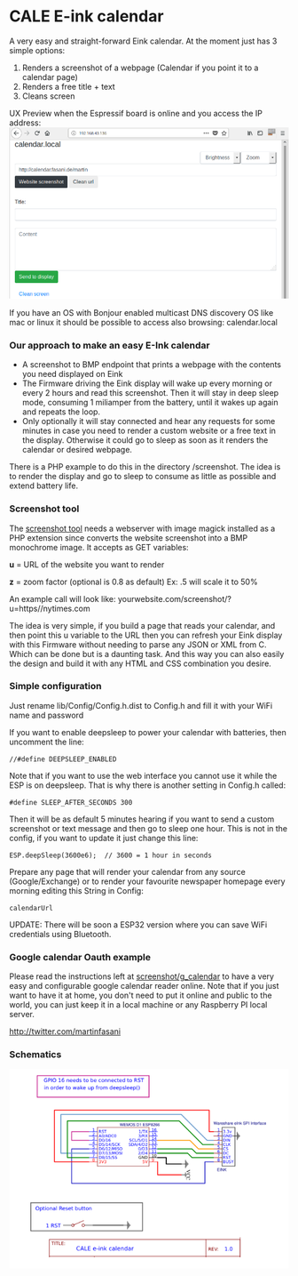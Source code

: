 # CALE E-ink calendar

A very easy and straight-forward Eink calendar. 
At the moment just has 3 simple options:

1. Renders a screenshot of a webpage (Calendar if you point it to a calendar page)
2. Renders a free title + text
3. Cleans screen

UX Preview when the Espressif board is online and you access the IP address:
![UX Preview](screenshot/preview/calendar.local.png)

If you have an OS with Bonjour enabled multicast DNS discovery OS like mac or linux it should be possible to access also browsing: calendar.local

### Our approach to make an easy E-Ink calendar

- A screenshot to BMP endpoint that prints a webpage with the contents you need displayed on Eink
- The Firmware driving the Eink display will wake up every morning or every 2 hours and read this screenshot. Then it will stay in deep sleep mode, consuming 1 miliamper from the battery, until it wakes up again and repeats the loop. 
- Only optionally it will stay connected and hear any requests for some minutes in case you need to render a custom website or a free text in the display. Otherwise it could go to sleep as soon as it renders the calendar or desired webpage.

There is a PHP example to do this in the directory /screenshot. The idea is to render the display and go to sleep to consume as little as possible and extend battery life.

### Screenshot tool

The [screenshot tool](screenshot) needs a webserver with image magick installed as a PHP extension since converts the website screenshot into a BMP monochrome image.
It accepts as GET variables:

**u** = URL of the website you want to render

**z** = zoom factor (optional is 0.8 as default) Ex: .5 will scale it to 50%

An example call will look like: yourwebsite.com/screenshot/?u=https//nytimes.com

The idea is very simple, if you build a page that reads your calendar, and then point this u variable to the URL then you can refresh your Eink display with this Firmware without needing to parse any JSON or XML from C. Which can be done but is a daunting task. And this way you can also easily the design and build it with any HTML and CSS combination you desire.

### Simple configuration

Just rename lib/Config/Config.h.dist to Config.h
and fill it with your WiFi name and password

If you want to enable deepsleep to power your calendar with batteries, then uncomment the line:

    //#define DEEPSLEEP_ENABLED

Note that if you want to use the web interface you cannot use it while the ESP is on deepsleep. That is why there is another setting in Config.h called:

    #define SLEEP_AFTER_SECONDS 300 

Then it will be as default 5 minutes hearing if you want to send a custom screenshot or text message and then go to sleep one hour. This is not in the config, if you want to update it just change this line:

    ESP.deepSleep(3600e6);  // 3600 = 1 hour in seconds

Prepare any page that will render your calendar from any source (Google/Exchange) or to render your favourite newspaper homepage every morning editing this String in Config:

    calendarUrl
    
UPDATE: There will be soon a ESP32 version where you can save WiFi credentials using Bluetooth.

### Google calendar Oauth example

Please read the instructions left at [screenshot/g_calendar](screenshot/g_calendar) to have a very easy and configurable google calendar reader online. 
Note that if you just want to have it at home, you don't need to put it online and public to the world, you can just keep it in a local machine or any Raspberry PI local server. 

http://twitter.com/martinfasani


### Schematics

![ESP8266 and SPI eink](screenshot/preview/Schematic_CALE_ESP8266.png)

